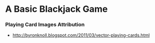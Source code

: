 # A Basic Blackjack Game

### Playing Card Images Attribution

-   http://byronknoll.blogspot.com/2011/03/vector-playing-cards.html
